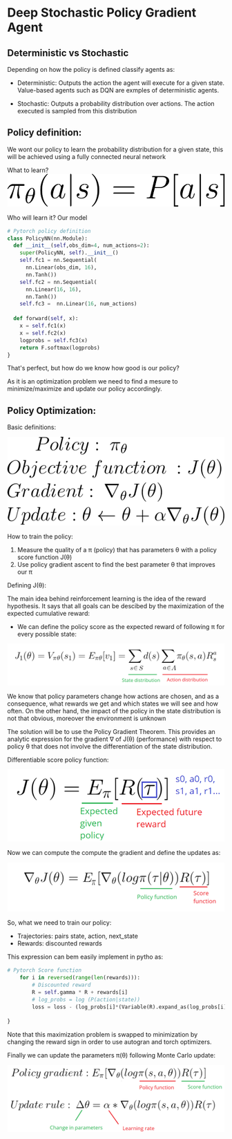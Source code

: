 # Deep Stochastic Policy Gradient Agent

## Deterministic vs Stochastic

Depending on how the policy is defined classify agents as:
* Deterministic: Outputs the action the agent will execute for a given state. Value-based agents such as DQN are exmples of deterministic agents.

* Stochastic: Outputs a probability distribution over actions. The action executed is sampled from this distribution

## Policy definition:
We wont our policy to learn the probability distribution for a given state, this will be achieved using a fully connected neural network

What to learn?
![Octocat](assets/images/stochastic.png)

Who will learn it? Our model


```python
# Pytorch policy definition
class PolicyNN(nn.Module):
  def __init__(self,obs_dim=4, num_actions=2):
    super(PolicyNN, self).__init__()
    self.fc1 = nn.Sequential(
      nn.Linear(obs_dim, 16),
      nn.Tanh())
    self.fc2 = nn.Sequential(
      nn.Linear(16, 16),
      nn.Tanh())
    self.fc3 =  nn.Linear(16, num_actions)

  def forward(self, x):
    x = self.fc1(x)
    x = self.fc2(x)
    logprobs = self.fc3(x)
    return F.softmax(logprobs)
}
```


That's perfect, but how do we know how good is our policy? 

As it is an optimization problem we need to find a mesure to minimize/maximize and update our policy accordingly.


## Policy Optimization:
Basic definitions:


![Octocat](assets/images/update_alg.png)

How to train the policy:

1. Measure the quality of a π (policy) that has parameters θ with a policy score function J(θ) 
2. Use policy gradient ascent to find the best parameter θ that improves our π
    

Defining J(θ):

The main idea behind reinforcement learning is the idea of the reward hypothesis. It says that all goals can be descibed by the maximization of the expected cumulative reward:

- We can define the policy score as the expected reward of following π for every possible state:

![Octocat](assets/images/score_function.png)

We know that policy parameters change how actions are chosen, and as a consequence, what rewards we get and which states we will see and how often.
On the other hand, the impact of the policy in the state distribution is not that obvious, moreover the environment is unknown


The solution will be to use the Policy Gradient Theorem. This provides an analytic expression for the gradient ∇ of J(θ) (performance) with respect to policy θ that does not involve the differentiation of the state distribution.

Differentiable score policy function:

![Octocat](assets/images/differentiable_score.png)

Now we can compute the compute the gradient and define the updates as:

![Octocat](assets/images/grad_score.png)

So, what we need to train our policy:
- Trajectories: pairs state, action, next_state
- Rewards: discounted rewards

This expression can bem easily implement in pytho as:

```python
# Pytorch Score function
    for i in reversed(range(len(rewards))):
        # Discounted reward
        R = self.gamma * R + rewards[i]
        # log_probs = log (P(action|state)) 
        loss = loss - (log_probs[i]*(Variable(R).expand_as(log_probs[i]))).sum()
          
}
```
Note that this maximization problem is swapped to minimization by changing the reward sign in order to use autogran and torch optimizers.

Finally we can update the parameters π(θ) following Monte Carlo update:

![Octocat](assets/images/update.png)

